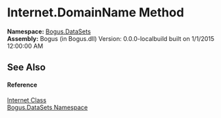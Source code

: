 # Internet.DomainName Method 
 

**Namespace:**&nbsp;<a href="N_Bogus_DataSets">Bogus.DataSets</a><br />**Assembly:**&nbsp;Bogus (in Bogus.dll) Version: 0.0.0-localbuild built on 1/1/2015 12:00:00 AM

## See Also


#### Reference
<a href="T_Bogus_DataSets_Internet">Internet Class</a><br /><a href="N_Bogus_DataSets">Bogus.DataSets Namespace</a><br />